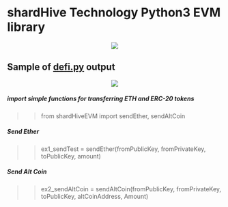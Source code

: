 
# shardHive Technology Python3 EVM library


<p align="center">
  <img src="https://shardhive.com/wp-content/uploads/2022/07/logo2-e1658041606895.png"/>
</p>


## Sample of [defi.py](defi.py) output

<p align="center">
  <img src="https://shardhive.com/wp-content/uploads/2022/07/shardHive-technology-shardHiveEVM-defi-v002.png"/>
</p>





##### import simple functions for transferring ETH and ERC-20 tokens 
>> from shardHiveEVM import sendEther, sendAltCoin

##### Send Ether
>> ex1_sendTest = sendEther(fromPublicKey, fromPrivateKey, toPublicKey, amount)




##### Send Alt Coin
>> ex2_sendAltCoin = sendAltCoin(fromPublicKey, fromPrivateKey, toPublicKey, altCoinAddress, Amount)




